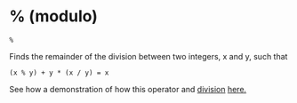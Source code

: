 # % (modulo)

```
%
```
Finds the remainder of the division between two integers, x and y, such that 
```
(x % y) + y * (x / y) = x
```
See how a demonstration of how this operator and [division](https://github.com/conjure-cp/conjure/tree/main/docs/bits/operator/L_Div.md) [here.](https://github.com/conjure-cp/conjure/tree/main/docs/notebooks/division_and_mod_demonstration.ipynb)
